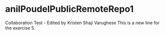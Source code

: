 # anilPoudelPublicRemoteRepo1

Collaboration Test - Edited by Kristen Shaji Varughese
This is a new line for the exercise 5.
